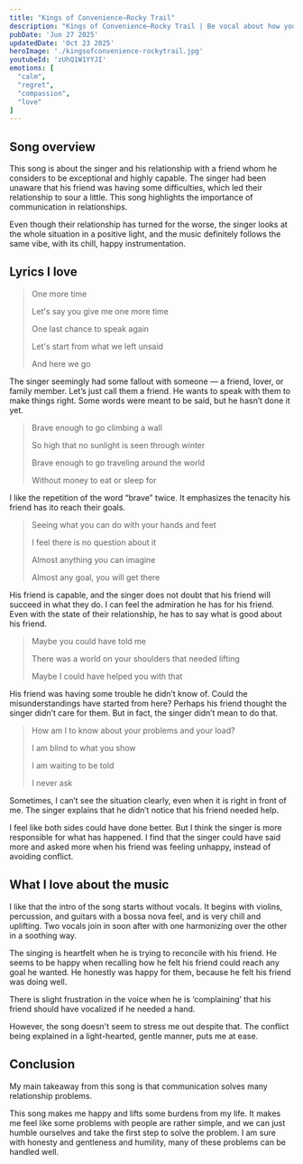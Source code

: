 ```yaml
---
title: "Kings of Convenience—Rocky Trail"
description: "Kings of Convenience—Rocky Trail | Be vocal about how you feel"
pubDate: 'Jun 27 2025'
updatedDate: 'Oct 23 2025'
heroImage: './kingsofconvenience-rockytrail.jpg'
youtubeId: 'zUhQ1W1YYJI'
emotions: [
  "calm",
  "regret",
  "compassion",
  "love"
]
---
```


Song overview
-------------

This song is about the singer and his relationship with a friend whom he considers to be exceptional and highly capable.
The singer had been unaware that his friend was having some difficulties, which led their relationship to sour a little.
This song highlights the importance of communication in relationships.

Even though their relationship has turned for the
worse, the singer looks at the whole situation in a positive light, and the music definitely follows the same vibe, with
its chill, happy instrumentation.

Lyrics I love
-------------

> One more time
>
> Let's say you give me one more time
>
> One last chance to speak again
>
> Let's start from what we left unsaid
>
> And here we go

The singer seemingly had some fallout with someone — a friend, lover, or family member. Let’s just call them a friend.
He wants to speak with them to make things right. Some words were meant to be said, but he hasn’t done it yet.

> Brave enough to go climbing a wall
>
> So high that no sunlight is seen through winter
>
> Brave enough to go traveling around the world
>
> Without money to eat or sleep for

I like the repetition of the word “brave” twice. It emphasizes the tenacity his friend has ito reach their goals.

> Seeing what you can do with your hands and feet
>
> I feel there is no question about it
>
> Almost anything you can imagine
>
> Almost any goal, you will get there

His friend is capable, and the singer does not doubt that his friend will succeed in what they do. I can feel the
admiration he has for his friend. Even with the state of their relationship, he has to say what is good about his
friend.

> Maybe you could have told me
>
> Thеre was a world on your shoulders that needed lifting
>
> Maybe I could have helped you with that
>

His friend was having some trouble he didn’t know of. Could the misunderstandings have started from here? Perhaps his
friend thought the singer didn’t care for them. But in fact, the singer didn’t mean to do that.

> How am I to know about your problems and your load?
>
> I am blind to what you show
>
> I am waiting to be told
>
> I never ask

Sometimes, I can’t see the situation clearly, even when it is right in front of me. The singer explains that he didn’t
notice that his friend needed help.

I feel like both sides could have done better. But I think the singer is more
responsible for what has happened. I find that the singer could have said more and asked more when his friend was
feeling unhappy, instead of avoiding conflict.

What I love about the music
---------------------------

I like that the intro of the song starts without vocals. It begins with violins, percussion, and guitars with a bossa
nova feel, and is very chill and uplifting. Two vocals join in soon after with one harmonizing over the other in a
soothing way.

The singing is heartfelt when he is trying to reconcile with his friend. He seems to be happy when
recalling how he felt his friend could reach any goal he wanted. He honestly was happy for them, because he felt his
friend was doing well.

There is slight frustration in the voice when he is ‘complaining’ that his friend should have
vocalized if he needed a hand.

However, the song doesn't seem to stress me out despite that. The conflict being explained in a light-hearted, gentle
manner,
puts me at ease.

Conclusion
----------

My main takeaway from this song is that communication solves many relationship problems.

This song makes me happy and
lifts some burdens from my life. It makes me feel like some problems with people are rather simple, and we can just
humble ourselves and take the first step to solve the problem. I am sure with honesty and gentleness and humility, many
of these
problems can be handled well.